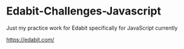 # Edabit-Challenges-Javascript

Just my practice work for Edabit specifically for JavaScript currently

https://edabit.com/